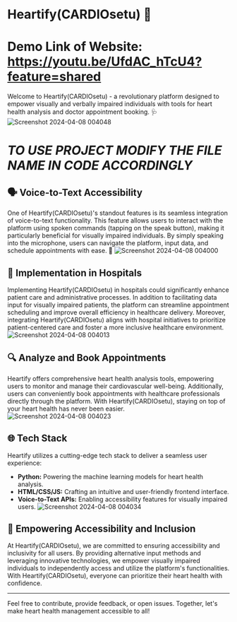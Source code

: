 # Heartify(CARDIOsetu) 💖
# Demo Link of Website: https://youtu.be/UfdAC_hTcU4?feature=shared
Welcome to Heartify(CARDIOsetu) - a revolutionary platform designed to empower visually and verbally impaired individuals with tools for heart health analysis and doctor appointment booking. 🩺
![Screenshot 2024-04-08 004048](https://github.com/sneharawat1404/HeartBot-with-query-resolving-feature/assets/142423437/37746ed7-9d37-450f-92fe-6068e204399d)
#  *TO USE PROJECT MODIFY THE FILE NAME IN CODE ACCORDINGLY*
## 🗣️ Voice-to-Text Accessibility

One of Heartify(CARDIOsetu)'s standout features is its seamless integration of voice-to-text functionality. This feature allows users to interact with the platform using spoken commands (tapping on the speak button), making it particularly beneficial for visually impaired individuals. By simply speaking into the microphone, users can navigate the platform, input data, and schedule appointments with ease. 🎤
![Screenshot 2024-04-08 004000](https://github.com/sneharawat1404/HeartBot-with-query-resolving-feature/assets/142423437/417f0e15-4919-4124-a833-9ec4ac4b6455)

## 🏥 Implementation in Hospitals

Implementing Heartify(CARDIOsetu) in hospitals could significantly enhance patient care and administrative processes. In addition to facilitating data input for visually impaired patients, the platform can streamline appointment scheduling and improve overall efficiency in healthcare delivery. Moreover, integrating Heartify(CARDIOsetu) aligns with hospital initiatives to prioritize patient-centered care and foster a more inclusive healthcare environment.
![Screenshot 2024-04-08 004013](https://github.com/sneharawat1404/HeartBot-with-query-resolving-feature/assets/142423437/fa738a48-6886-4c4e-8039-f00591a9b231)

## 🔍 Analyze and Book Appointments

Heartify offers comprehensive heart health analysis tools, empowering users to monitor and manage their cardiovascular well-being. Additionally, users can conveniently book appointments with healthcare professionals directly through the platform. With Heartify(CARDIOsetu), staying on top of your heart health has never been easier. 
![Screenshot 2024-04-08 004023](https://github.com/sneharawat1404/HeartBot-with-query-resolving-feature/assets/142423437/e806934f-4ee9-430d-baea-f47e065a0e37)

## 🌐 Tech Stack

Heartify utilizes a cutting-edge tech stack to deliver a seamless user experience:

- **Python:** Powering the machine learning models for heart health analysis.
- **HTML/CSS/JS:** Crafting an intuitive and user-friendly frontend interface.
- **Voice-to-Text APIs:** Enabling accessibility features for visually impaired users.
![Screenshot 2024-04-08 004034](https://github.com/sneharawat1404/HeartBot-with-query-resolving-feature/assets/142423437/24cb4f67-edbf-4d74-8bc7-c675eb3a81d1)

## 🚀 Empowering Accessibility and Inclusion

At Heartify(CARDIOsetu), we are committed to ensuring accessibility and inclusivity for all users. By providing alternative input methods and leveraging innovative technologies, we empower visually impaired individuals to independently access and utilize the platform's functionalities. With Heartify(CARDIOsetu), everyone can prioritize their heart health with confidence.



---

Feel free to contribute, provide feedback, or open issues. Together, let's make heart health management accessible to all! 


